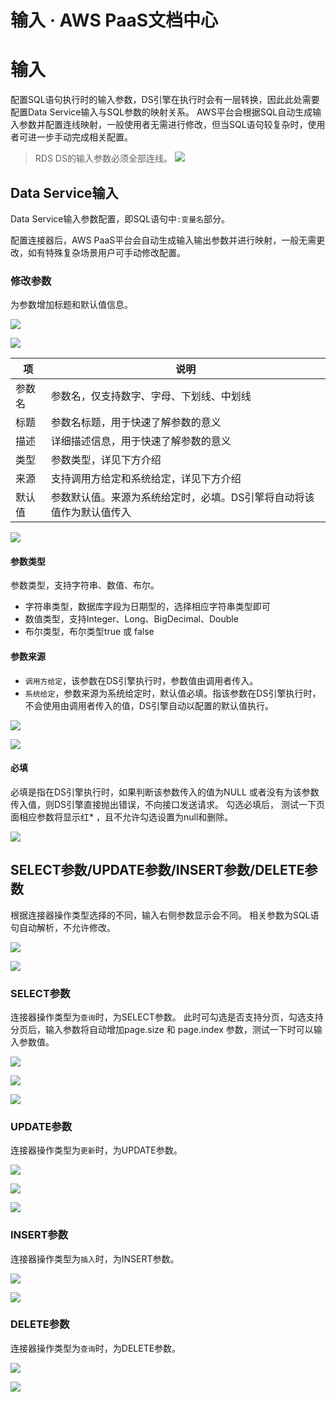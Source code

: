# 输入 · AWS PaaS文档中心

# 输入

配置SQL语句执行时的输入参数，DS引擎在执行时会有一层转换，因此此处需要配置Data Service输入与SQL参数的映射关系。 AWS平台会根据SQL自动生成输入参数并配置连线映射，一般使用者无需进行修改，但当SQL语句较复杂时，使用者可进一步手动完成相关配置。

> RDS DS的输入参数必须全部连线。 [![](https://docs.awspaas.com/reference-guide/aws-paas-cc-reference-guide/datasource/rds20.png)](<rds20.png>)

## Data Service输入

Data Service输入参数配置，即SQL语句中`:变量名`部分。

配置连接器后，AWS PaaS平台会自动生成输入输出参数并进行映射，一般无需更改，如有特殊复杂场景用户可手动修改配置。

### 修改参数

为参数增加标题和默认值信息。

[![](https://docs.awspaas.com/reference-guide/aws-paas-cc-reference-guide/datasource/rds21.png)](<rds21.png>)

[![](https://docs.awspaas.com/reference-guide/aws-paas-cc-reference-guide/datasource/rds22.png)](<rds22.png>)

项 | 说明  
---|---  
参数名 | 参数名，仅支持数字、字母、下划线、中划线  
标题 | 参数名标题，用于快速了解参数的意义  
描述 | 详细描述信息，用于快速了解参数的意义  
类型 | 参数类型，详见下方介绍  
来源 | 支持调用方给定和系统给定，详见下方介绍  
默认值 | 参数默认值。来源为系统给定时，必填。DS引擎将自动将该值作为默认值传入  
  
[![](https://docs.awspaas.com/reference-guide/aws-paas-cc-reference-guide/datasource/rds23.png)](<rds23.png>)

#### 参数类型

参数类型，支持字符串、数值、布尔。

  * 字符串类型，数据库字段为日期型的，选择相应字符串类型即可
  * 数值类型，支持Integer、Long、BigDecimal、Double
  * 布尔类型，布尔类型true 或 false

#### 参数来源

  * `调用方给定`，该参数在DS引擎执行时，参数值由调用者传入。
  * `系统给定`，参数来源为系统给定时，默认值必填。指该参数在DS引擎执行时，不会使用由调用者传入的值，DS引擎自动以配置的默认值执行。

[![](https://docs.awspaas.com/reference-guide/aws-paas-cc-reference-guide/datasource/rds33.png)](<rds33.png>)

[![](https://docs.awspaas.com/reference-guide/aws-paas-cc-reference-guide/datasource/rds34.png)](<rds34.png>)

#### 必填

必填是指在DS引擎执行时，如果判断该参数传入的值为NULL 或者没有为该参数传入值，则DS引擎直接抛出错误，不向接口发送请求。 勾选必填后， 测试一下页面相应参数将显示红* ，且不允许勾选设置为null和删除。

[![](https://docs.awspaas.com/reference-guide/aws-paas-cc-reference-guide/datasource/rds35.png)](<rds35.png>)

## SELECT参数/UPDATE参数/INSERT参数/DELETE参数

根据连接器操作类型选择的不同，输入右侧参数显示会不同。 相关参数为SQL语句自动解析，不允许修改。

[![](https://docs.awspaas.com/reference-guide/aws-paas-cc-reference-guide/datasource/rds24.png)](<rds24.png>)

[![](https://docs.awspaas.com/reference-guide/aws-paas-cc-reference-guide/datasource/rds25.png)](<rds25.png>)

### SELECT参数

连接器操作类型为`查询`时，为SELECT参数。 此时可勾选是否支持分页，勾选支持分页后，输入参数将自动增加page.size 和 page.index 参数，测试一下时可以输入参数值。

[![](https://docs.awspaas.com/reference-guide/aws-paas-cc-reference-guide/datasource/rds26.png)](<rds26.png>)

[![](https://docs.awspaas.com/reference-guide/aws-paas-cc-reference-guide/datasource/rds37.png)](<rds37.png>)

[![](https://docs.awspaas.com/reference-guide/aws-paas-cc-reference-guide/datasource/rds38.png)](<rds38.png>)

### UPDATE参数

连接器操作类型为`更新`时，为UPDATE参数。

[![](https://docs.awspaas.com/reference-guide/aws-paas-cc-reference-guide/datasource/rds27.png)](<rds27.png>)

[![](https://docs.awspaas.com/reference-guide/aws-paas-cc-reference-guide/datasource/rds28.png)](<rds28.png>)

[![](https://docs.awspaas.com/reference-guide/aws-paas-cc-reference-guide/datasource/rds55.png)](<rds55.png>)

### INSERT参数

连接器操作类型为`插入`时，为INSERT参数。

[![](https://docs.awspaas.com/reference-guide/aws-paas-cc-reference-guide/datasource/rds29.png)](<rds29.png>)

[![](https://docs.awspaas.com/reference-guide/aws-paas-cc-reference-guide/datasource/rds30.png)](<rds30.png>)

### DELETE参数

连接器操作类型为`查询`时，为DELETE参数。

[![](https://docs.awspaas.com/reference-guide/aws-paas-cc-reference-guide/datasource/rds31.png)](<rds31.png>)

[![](https://docs.awspaas.com/reference-guide/aws-paas-cc-reference-guide/datasource/rds32.png)](<rds32.png>)